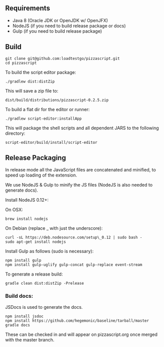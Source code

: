 ## Requirements

+ Java 8 (Oracle JDK or OpenJDK w/ OpenJFX)
+ NodeJS (if you need to build release package or docs)
+ Gulp (if you need to build release package)


## Build

    git clone git@github.com:loadtestgo/pizzascript.git
    cd pizzascript

To build the script editor package:

    ./gradlew dist:distZip

This will save a zip file to:

    dist/build/distributions/pizzascript-0.2.5.zip

To build a flat dir for the editor or runner:

    ./gradlew script-editor:installApp

This will package the shell scripts and all dependent JARS to the following directory:

    script-editor/build/install/script-editor


## Release Packaging

In release mode all the JavaScript files are concatenated and minified, to speed up
loading of the extension.

We use NodeJS & Gulp to minify the JS files (NodeJS is also needed to generate docs).

Install NodeJS 0.12+:

On OSX:

    brew install nodejs

On Debian (replace \_ with just the underscore):

    curl -sL https://deb.nodesource.com/setup\_0.12 | sudo bash -
    sudo apt-get install nodejs

Install Gulp as follows (sudo is necessary):

    npm install gulp
    npm install gulp-uglify gulp-concat gulp-replace event-stream

To generate a release build:

    gradle clean dist:distZip -Prelease


### Build docs:

JSDocs is used to generate the docs.

    npm install jsdoc
    npm install https://github.com/hegemonic/baseline/tarball/master
    gradle docs

These can be checked in and will appear on pizzascript.org once merged with the master
branch.
